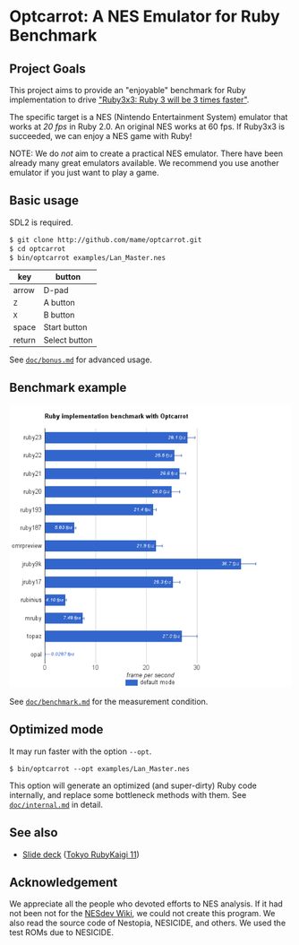 # Optcarrot: A NES Emulator for Ruby Benchmark

## Project Goals

This project aims to provide an "enjoyable" benchmark for Ruby implementation to drive ["Ruby3x3: Ruby 3 will be 3 times faster"][ruby3x3].

The specific target is a NES (Nintendo Entertainment System) emulator that works at *20 fps* in Ruby 2.0.  An original NES works at 60 fps.  If Ruby3x3 is succeeded, we can enjoy a NES game with Ruby!

NOTE: We do *not* aim to create a practical NES emulator.  There have been already many great emulators available.  We recommend you use another emulator if you just want to play a game.

## Basic usage

SDL2 is required.

    $ git clone http://github.com/mame/optcarrot.git
    $ cd optcarrot
    $ bin/optcarrot examples/Lan_Master.nes

|key   |button       |
|------|-------------|
|arrow |D-pad        |
|`Z`   |A button     |
|`X`   |B button     |
|space |Start button |
|return|Select button|

See [`doc/bonus.md`](doc/bonus.md) for advanced usage.

## Benchmark example

![benchmark chart](doc/benchmark-default.png)

See [`doc/benchmark.md`](doc/benchmark.md) for the measurement condition.

## Optimized mode

It may run faster with the option `--opt`.

    $ bin/optcarrot --opt examples/Lan_Master.nes

This option will generate an optimized (and super-dirty) Ruby code internally, and replace some bottleneck methods with them.  See [`doc/internal.md`](doc/internal.md) in detail.

## See also

* [Slide deck](http://www.slideshare.net/mametter/optcarrot-a-pureruby-nes-emulator) ([Tokyo RubyKaigi 11](http://regional.rubykaigi.org/tokyo11/en/))

## Acknowledgement

We appreciate all the people who devoted efforts to NES analysis.  If it had not been not for the [NESdev Wiki][nesdev-wiki], we could not create this program.  We also read the source code of Nestopia, NESICIDE, and others.  We used the test ROMs due to NESICIDE.

[ruby3x3]: https://www.youtube.com/watch?v=LE0g2TUsJ4U&t=3248
[nesdev-wiki]: http://wiki.nesdev.com/w/index.php/NES_reference_guide
